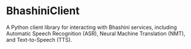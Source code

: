 # BhashiniClient
A Python client library for interacting with Bhashini services, including Automatic Speech Recognition (ASR), Neural Machine Translation (NMT), and Text-to-Speech (TTS).
